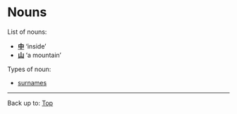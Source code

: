 # Nouns

List of nouns:
- **[中](../dict/n/na/naka.md)** ‘inside’
- **[山](../dict/y/ya/yama.md)** ‘a mountain’

Types of noun:
- [surnames](surnames.md)

----

Back up to: [Top](../index.md)
